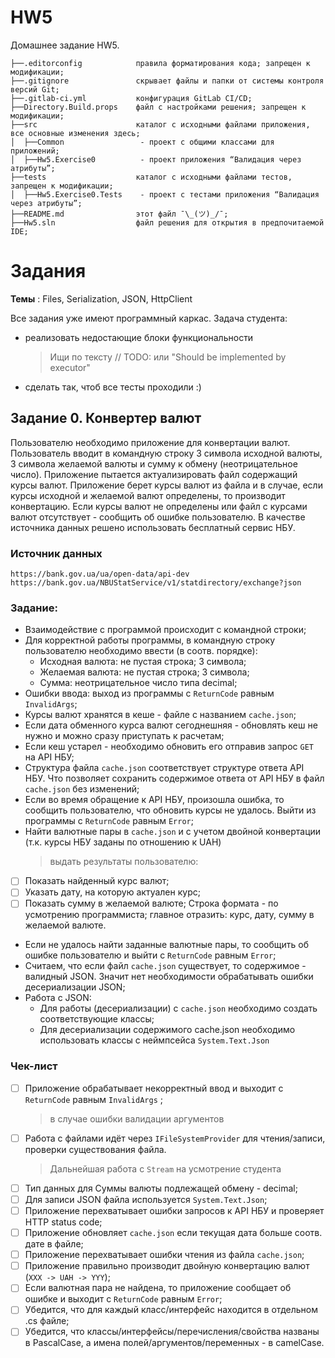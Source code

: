 # HW5
Домашнее задание HW5.
```
├──.editorconfig            правила форматирования кода; запрещен к модификации;
├──.gitignore               скрывает файлы и папки от системы контроля версий Git;
├──.gitlab-ci.yml           конфигурация GitLab CI/CD;
├──Directory.Build.props    файл с настройками решения; запрещен к модификации;
├──src                      каталог с исходными файлами приложения, все основные изменения здесь;
│  ├──Common                 - проект с общими классами для приложений;
│  ├──Hw5.Exercise0          - проект приложения “Валидация через атрибуты”;
├──tests                    каталог с исходными файлами тестов, запрещен к модификации;
│  ├──Hw5.Exercise0.Tests    - проект с тестами приложения “Валидация через атрибуты”;
├──README.md                этот файл ¯\_(ツ)_/¯;
├──Hw5.sln                  файл решения для открытия в предпочитаемой IDE;
```
# Задания
**Темы** : Files, Serialization, JSON, HttpClient

Все задания уже имеют программный каркас. Задача студента:
- реализовать недостающие блоки функциональности
    > Ищи по тексту // TODO: или "Should be implemented by executor"
- сделать так, чтоб все тесты проходили :)

## Задание 0. Конвертер валют

Пользователю необходимо приложение для конвертации валют.
Пользователь вводит в командную строку 3 символа исходной валюты,
3 символа желаемой валюты и сумму к обмену (неотрицательное число).
Приложение пытается актуализировать файл содержащий курсы валют.
Приложение берет курсы валют из файла и в случае, если курсы исходной и желаемой валют определены,
то производит конвертацию.
Если курсы валют не определены или файл с курсами валют отсутствует - сообщить об ошибке пользователю.
В качестве источника данных решено использовать бесплатный сервис НБУ.

### Источник данных
`https://bank.gov.ua/ua/open-data/api-dev`
`https://bank.gov.ua/NBUStatService/v1/statdirectory/exchange?json`

### Задание:
- Взаимодействие с программой происходит с командной строки;
- Для корректной работы программы, в командную строку пользователю необходимо ввести (в соотв. порядке):
  - Исходная валюта: не пустая строка; 3 символа;
  - Желаемая валюта: не пустая строка; 3 символа;
  - Сумма: неотрицательное число типа decimal;
- Ошибки ввода: выход из программы с `ReturnCode` равным `InvalidArgs`;
- Курсы валют хранятся в кеше - файле с названием `cache.json`;
- Если дата обменного курса валют сегоднешняя - обновлять кеш не нужно и можно сразу приступать к расчетам;
- Если кеш устарел - необходимо обновить его отправив запрос `GET` на API НБУ;
- Структура файла `cache.json` соответствует структуре ответа API НБУ. Что позволяет сохранить
содержимое ответа от API НБУ в файл `cache.json` без изменений;
- Если во время обращение к API НБУ, произошла ошибка, то сообщить пользователю, что обновить курсы не удалось.
Выйти из программы с `ReturnCode` равным `Error`;
- Найти валютные пары в `cache.json` и с учетом двойной конвертации (т.к. курсы НБУ заданы по отношению к UAH)
  > выдать результаты пользователю:
- [ ] Показать найденный курс валют;
- [ ] Указать дату, на которую актуален курс;
- [ ] Показать сумму в желаемой валюте;
Строка формата - по усмотрению программиста; главное отразить: курс, дату, сумму в желаемой валюте.
- Если не удалось найти заданные валютные пары, то сообщить об ошибке пользователю и выйти с `ReturnCode` равным `Error`;
- Считаем, что если файл `cache.json` существует, то содержимое - валидный JSON. Значит нет необходимости обрабатывать ошибки десериализации JSON;
- Работа с JSON:
  - Для работы (десериализации) с `cache.json` необходимо создать соответствующие классы;
  - Для десериализации содержимого cache.json необходимо использовать классы с неймпсейса `System.Text.Json`

### Чек-лист
- [ ] Приложение обрабатывает некорректный ввод и выходит с `ReturnCode` равным `InvalidArgs` ;
    > в случае ошибки валидации аргументов
- [ ] Работа с файлами идёт через `IFileSystemProvider` для чтения/записи, проверки существования файла.
    > Дальнейшая работа с `Stream` на усмотрение студента
- [ ] Тип данных для Суммы валюты подлежащей обмену - decimal;
- [ ] Для записи JSON файла используется `System.Text.Json`;
- [ ] Приложение перехватывает ошибки запросов  к API НБУ и проверяет HTTP status code;
- [ ] Приложение обновляет `cache.json` если текущая дата больше соотв. дате в файле;
- [ ] Приложение перехватывает ошибки чтения из файла `сache.json`;
- [ ] Приложение правильно производит двойную конвертацию валют (`XXX -> UAH -> YYY`);
- [ ] Если валютная пара не найдена, то приложение сообщает об ошибке и выходит с `ReturnCode` равным `Error`;
- [ ] Убедится, что для каждый класс/интерфейс находится в отдельном .cs файле;
- [ ] Убедится, что классы/интерфейсы/перечисления/свойства названы в PascalCase, а имена полей/аргументов/переменных - в camelCase.
